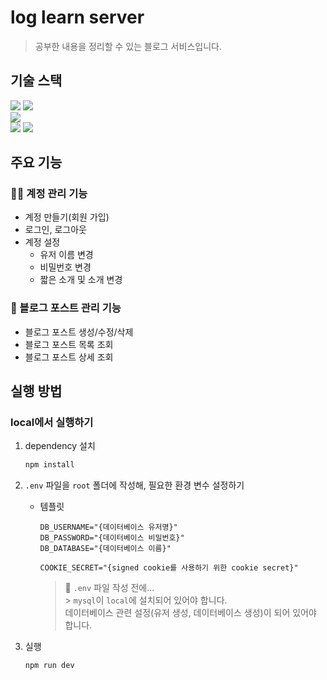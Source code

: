 # log learn server

> 공부한 내용을 정리할 수 있는 블로그 서비스입니다.

## 기술 스택

<div>
  <img src="https://img.shields.io/badge/JavaScript-F7DF1E?style=flat-square&logo=javascript&logoColor=black" />
  <img src="https://img.shields.io/badge/Node.js-339933?style=flat-square&logo=node.js&logoColor=white" />
</div>
<div>
  <img src="https://img.shields.io/badge/express-000000?style=flat-square&logo=express&logoColor=white" />
</div>
<div>
  <img src="https://img.shields.io/badge/mysql-4479A1?style=flat-square&logo=mysql&logoColor=white" />
  <img src="https://img.shields.io/badge/prisma-2D3748?style=flat-square&logo=prisma&logoColor=white" />
</div>

## 주요 기능

### 🧑‍💻 계정 관리 기능

- 계정 만들기(회원 가입)
- 로그인, 로그아웃
- 계정 설정
  - 유저 이름 변경
  - 비밀번호 변경
  - 짧은 소개 및 소개 변경

### 📄 블로그 포스트 관리 기능

- 블로그 포스트 생성/수정/삭제
- 블로그 포스트 목록 조회
- 블로그 포스트 상세 조회

## 실행 방법

### local에서 실행하기

1. dependency 설치
   ```bash
   npm install
   ```
2. `.env` 파일을 `root` 폴더에 작성해, 필요한 환경 변수 설정하기

   - 템플릿

     ```
     DB_USERNAME="{데이터베이스 유저명}"
     DB_PASSWORD="{데이터베이스 비밀번호}"
     DB_DATABASE="{데이터베이스 이름}"

     COOKIE_SECRET="{signed cookie를 사용하기 위한 cookie secret}"
     ```

     > 📌 `.env` 파일 작성 전에... <br> > `mysql`이 `local`에 설치되어 있어야 합니다. <br>
     > 데이터베이스 관련 설정(유저 생성, 데이터베이스 생성)이 되어 있어야 합니다.

3. 실행
   ```bash
   npm run dev
   ```
